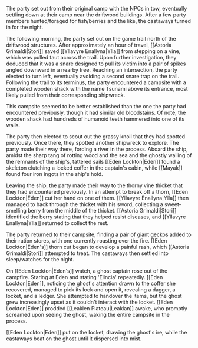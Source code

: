 The party set out from their original camp with the NPCs in tow, eventually settling down at their camp near the driftwood buildings. After a few party members hunted/foraged for fish/berries and the like, the castaways turned in for the night. 

The following morning, the party set out on the game trail north of the driftwood structures. After approximately an hour of travel, [[Astoria Grimaldi|Stori]] saved [[Yllavyre Enallyna|Ylla]] from stepping on a vine, which was pulled taut across the trail. Upon further investigation, they deduced that it was a snare designed to pull its victim into a pair of spikes angled downward in a nearby tree. Reaching an intersection, the party elected to turn left, eventually avoiding a second snare trap on the trail. Following the trail to its terminus, the party encountered a campsite with a completed wooden shack with the name Tsunami above its entrance, most likely pulled from their corresponding shipwreck.

This campsite seemed to be better established than the one the party had encountered previously, though it had similar old bloodstains. Of note, the wooden shack had hundreds of humanoid teeth hammered into one of its walls. 

The party then elected to scout out the grassy knoll that they had spotted previously. Once there, they spotted another shipwreck to explore. The party made their way there, fording a river in the process. Aboard the ship, amidst the sharp tang of rotting wood and the sea and the ghostly wailing of the remnants of the ship's, tattered sails [[Eden Lockton|Eden]] found a skeleton clutching a locked coffer in the captain's cabin, while [[Mayak]] found four iron ingots in the ship's hold. 

Leaving the ship, the party made their way to the thorny vine thicket that they had encountered previously. In an attempt to break off a thorn, [[Eden Lockton|Eden]] cut her hand on one of them. [[Yllavyre Enallyna|Ylla]] then managed to hack through the thicket with his sword, collecting a sweet-smelling berry from the middle of the thicket. [[Astoria Grimaldi|Stori]] identified the berry stating that they helped resist diseases, and [[Yllavyre Enallyna|Ylla]] returned to collect the rest.

The party returned to their campsite, finding a pair of giant geckos added to their ration stores, with one currently roasting over the fire. [[Eden Lockton|Eden's]] thorn cut began to develop a painful rash, which [[Astoria Grimaldi|Stori]] attempted to treat. The castaways then settled into sleep/watches for the night. 

On [[Eden Lockton|Eden's]] watch, a ghost captain rose out of the campfire. Staring at Eden and stating 'Elincia' repeatedly. [[Eden Lockton|Eden]], noticing the ghost's attention drawn to the coffer she recovered, managed to pick its lock and open it, revealing a dagger, a locket, and a ledger. She attempted to handover the items, but the ghost grew increasingly upset as it couldn't interact with the locket. [[Eden Lockton|Eden]] prodded [[Leaklen Plateau|Leaklan]] awake, who promptly screamed upon seeing the ghost, waking the entire campsite in the process.

[[Eden Lockton|Eden]] put on the locket, drawing the ghost's ire, while the castaways beat on the ghost until it dispersed into mist.